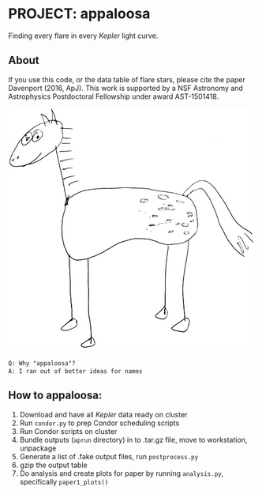 # PROJECT: appaloosa

Finding every flare in every *Kepler* light curve.

## About
If you use this code, or the data table of flare stars, please cite the paper Davenport (2016, ApJ). 
This work is supported by a NSF Astronomy and Astrophysics Postdoctoral Fellowship under award AST-1501418.


![](./misc/horse_anim.gif)


    Q: Why "appaloosa"?
    A: I ran out of better ideas for names
    

## How to appaloosa:
1. Download and have all *Kepler* data ready on cluster
2. Run `condor.py` to prep Condor scheduling scripts
3. Run Condor scripts on cluster
4. Bundle outputs (`aprun` directory) in to .tar.gz file, move to workstation, unpackage
5. Generate a list of .fake output files, run `postprocess.py`
6. gzip the output table
7. Do analysis and create plots for paper by running `analysis.py`, specifically `paper1_plots()`